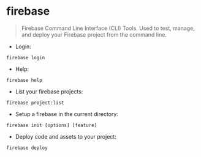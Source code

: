 # firebase

> Firebase Command Line Interface (CLI) Tools.
> Used to test, manage, and deploy your Firebase project from the command line.


- Login:

`firebase login`

- Help:

`firebase help`

- List your firebase projects:

`firebase project:list`

- Setup a firebase in the current directory:

`firebase init [options] [feature]`

- Deploy code and assets to your project:

`firebase deploy`
